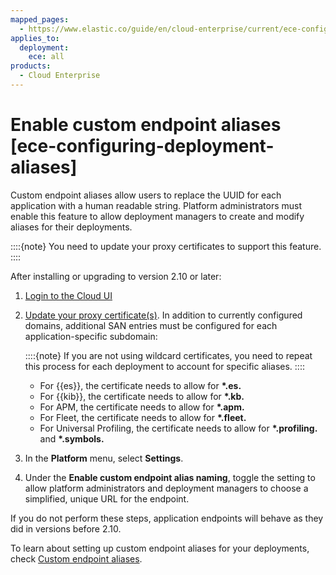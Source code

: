 ```yaml
---
mapped_pages:
  - https://www.elastic.co/guide/en/cloud-enterprise/current/ece-configuring-deployment-aliases.html
applies_to:
  deployment:
    ece: all
products:
  - Cloud Enterprise
---
```


# Enable custom endpoint aliases [ece-configuring-deployment-aliases]

Custom endpoint aliases allow users to replace the UUID for each application with a human readable string. Platform administrators must enable this feature to allow deployment managers to create and modify aliases for their deployments.

::::{note}
You need to update your proxy certificates to support this feature.
::::


After installing or upgrading to version 2.10 or later:

1. [Login to the Cloud UI](log-into-cloud-ui.md)
2. [Update your proxy certificate(s)](../../security/secure-your-elastic-cloud-enterprise-installation/manage-security-certificates.md). In addition to currently configured domains, additional SAN entries must be configured for each application-specific subdomain:

    ::::{note}
    If you are not using wildcard certificates, you need to repeat this process for each deployment to account for specific aliases.
    ::::


    * For {{es}}, the certificate needs to allow for **\*.es.<your-domain>**
    * For {{kib}}, the certificate needs to allow for **\*.kb.<your-domain>**
    * For APM, the certificate needs to allow for **\*.apm.<your-domain>**
    * For Fleet, the certificate needs to allow for **\*.fleet.<your-domain>**
    * For Universal Profiling, the certificate needs to allow for **\*.profiling.<your-domain>** and **\*.symbols.<your-domain>**

3. In the **Platform** menu, select **Settings**.
4. Under the **Enable custom endpoint alias naming**, toggle the setting to allow platform administrators and deployment managers to choose a simplified, unique URL for the endpoint.

If you do not perform these steps, application endpoints will behave as they did in versions before 2.10.

To learn about setting up custom endpoint aliases for your deployments, check [Custom endpoint aliases](ece-regional-deployment-aliases.md).


